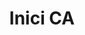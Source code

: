 ---
title: Inici CA
permalink: /
ref: homepage
locale: ca
layout: page
inpage_nav: true
seo:
  title: Prou parades racistes
  description: Campanya de denúncia de les identificacions per perfil étnic.
  keywords: pareudepararme, pareu de parar-me
sections:
  - page-cover
  - intro
  - report-incident
  - take-action
  - testimonials
  - news
  - twitter-cta
  - documents
page-cover:
  template: theme/full-cover.html
  section_id: page-cover
  heading: Inici
  bg_image: /uploads/banner-home.jpg
  tagline_image: /uploads/claim-prova-A-cat.png
intro:
  template: homepage/intro.html
  section_id: intro
  heading: La perfilació ètnica...
  key_facts:
    - heading: És il·legal
      text: L'ordenament jurídic espanyol prohibeix les identificacions discriminatòries. Tot i això, el TC espanyol és l'únic d'Europa que justifica les identificacions per color de pell o altres supòsits ètnics quan es produeixen en el marc del control migratori, assumint, implícitament, la idea falsa que la població espanyola és blanca.
    - heading: És opaca
      text: Malgrat es practiquin a plena llum del dia, no es publiquen dades oficials del nombre d'identificacions que es duen a terme en el marc del control migratori. Pel que fa a la prevenció del delicte, sabem el nombre total d'identificacions realitzades pels cossos de seguretat estatals, però desconeixem tant la motivació com el resultat.
    - heading: És sistemàtica
      text: No es tracta de fets aïllats que depenguin de l'actitud d'un funcionari en concret, sinó d'una “pràctica persistent i generalitzada de control identitari”, en paraules del Relator Especial de l'ONU.
    - heading: És inefectiva
      text: L'ús d'estereotips ètnics enlloc d'una sospita raonada disminueix l'eficàcia de la tasca policial i juga en contra de la seguretat ciutadana, ja que els col·lectius afectats passen a desconfiar de les institucions i a no col·laborar-hi.
    - heading: És discriminatòria
      text: Genera una frontera invisible tanques endins, sota la qual es para a les persones pel que són o semblen ser i no pel que han fet o semblen haver fet.
    - heading: És criminalitzadora
      text: Normalitza el control policial d'uns grups específics, recrea una sensació d'inseguretat i vincula l'aparença física no occidental amb l'incompliment de la norma.
  cta:
    heading: PROU parades racistes
    body: |
      Exigim que es reconeguin i condemnin els controls d'identitat per perfil ètnic, que són l'element més bàsic del racisme institucional.
    btn_text: Signa ja!
    btn_link: /manifest/
report-incident:
  template: homepage/report-incident.html
  section_id: report-incident
  heading: Explica'ns-ho
  body: |
    El primer pas per erradicar les identificacions per perfil ètnic és desnormalitzar-les i fer-les visibles. Volem recollir el màxim de casos possibles per elaborar un informe rigorós, que dimensioni aquesta injustícia i ens permeti incidir en els protocols policials. Si has patit una identificació policial racista a la via pública o l'has vist com a testimoni, omple el formulari i explica'ns com va ser. Més endavant, en cas que ho necessitis, podem oferir-te assessorament legal.
  cta:
    btn_text: Comunica una parada
    btn_link: https://goo.gl/forms/VO2uoK1dyLbMWvMo2
    btn_icon: icon icon-Speak-2
take-action:
  template: homepage/take-action.html
  section_id: take-action
  heading: Actua!
  bg_image: /uploads/bg-texture.png
  cta_list:
    - btn_text: Protegeix-te, intervé, denuncia
      btn_link: /guia-ca/
      btn_icon: /assets/icons/icon-hand.png
    - btn_text: Comunica una parada racista
      btn_link: https://goo.gl/forms/VO2uoK1dyLbMWvMo2
      btn_icon: /assets/icons/icon-megaphone.png
    - btn_text: Incideix a les xarxes socials
      btn_link: /campanya-twitter/
      btn_icon: /assets/icons/icon-twitter.png
    - btn_text: Participa! Uneix-te al grup de treball
      btn_link: "#formulari-contacte"
      btn_icon: /assets/icons/icon-add-group.png
testimonials:
  template: homepage/testimonials.html
  section_id: testimonials
  heading: Testimonis
news:
  template: homepage/news.html
  section_id: news
  heading: Notícies
twitter-cta:
  template: homepage/twitter-cta.html
  section_id: twitter-cta
  heading: Actua a Twitter
  body: |
    Alça la veu perquè les identificacions per perfil ètnic deixin de ser una pràctica normalitzada! Utilitza el HT **#pareudepararme** sempre que vulguis, per denunciar a l'instant una parada policial discriminatòria, per difondre una notícia relacionada amb la perfilació ètnica, per donar la teva opinió sobre el tema, etc.

    A banda d'això, et convidem a participar d'una acció conjunta d'incidència política a twitter que no acabarà fins que les persones responsables hagin establert tots els mecanismes necessaris per prohibir i perseguir aquesta pràctica il·legal. Menciona a polítics, policies, jutges, advocats, intel·lectuals, periodistes, activistes, artistes... Fes que es posicionin i s'impliquin en la lluita!
  cta:
    btn_text: Actua!
    btn_link: /campanya-twitter/
    btn_icon: socicon socicon-twitter
  twitter_feed:
    hashtags:
      - pareudepararme
      - paraddepararme
      - perfilètnic
      - perfilétnico
    footer: Segueix la campanya a Twitter
documents:
  template: homepage/documents.html
  section_id: documents
  heading: Documents
  bg_image: /uploads/banner-documents.jpg
---